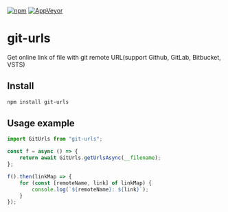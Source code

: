 [![npm](https://img.shields.io/npm/dt/git-urls.svg)](https://www.npmjs.com/package/git-urls)
[![AppVeyor](https://img.shields.io/appveyor/ci/qinezh/git-urls.svg)](https://ci.appveyor.com/project/qinezh/git-urls)

# git-urls

Get online link of file with git remote URL(support Github, GitLab, Bitbucket, VSTS)

## Install

```bash
npm install git-urls
```

## Usage example

```javascript
import GitUrls from "git-urls";

const f = async () => {
    return await GitUrls.getUrlsAsync(__filename);
};

f().then(linkMap => {
    for (const [remoteName, link] of linkMap) {
        console.log(`${remoteName}: ${link}`);
    }
});
```
